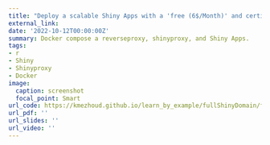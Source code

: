 ```yaml
---
title: "Deploy a scalable Shiny Apps with a 'free (6$/Month)' and certified domain, and multiple versions controlled by secure login"
external_link:
date: '2022-10-12T00:00:00Z'
summary: Docker compose a reverseproxy, shinyproxy, and Shiny Apps. 
tags:
- r
- Shiny
- Shinyproxy
- Docker
image:
  caption: screenshot
  focal_point: Smart
url_code: https://kmezhoud.github.io/learn_by_example/fullShinyDomain/fullShinyDomain.html
url_pdf: ''
url_slides: ''
url_video: ''
---
```


